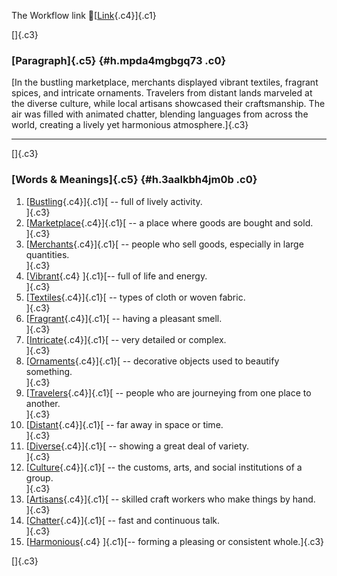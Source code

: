 The Workflow link
👏[[Link](https://www.google.com/url?q=http://www.google.com&sa=D&source=editors&ust=1757730220751459&usg=AOvVaw0MsriqBVEYsk3iL2FZ6_qa){.c4}]{.c1}

[]{.c3}

### [Paragraph]{.c5} {#h.mpda4mgbgq73 .c0}

[In the bustling marketplace, merchants displayed vibrant textiles,
fragrant spices, and intricate ornaments. Travelers from distant lands
marveled at the diverse culture, while local artisans showcased their
craftsmanship. The air was filled with animated chatter, blending
languages from across the world, creating a lively yet harmonious
atmosphere.]{.c3}

------------------------------------------------------------------------

[]{.c3}

### [Words & Meanings]{.c5} {#h.3aalkbh4jm0b .c0}

1.  [[Bustling](https://www.google.com/url?q=http://www.google.com&sa=D&source=editors&ust=1757730220752113&usg=AOvVaw1kwtC3ocbjaEO0t0TTxAvW){.c4}]{.c1}[ --
    full of lively activity.\
    ]{.c3}
2.  [[Marketplace](https://www.google.com/url?q=http://www.google.com&sa=D&source=editors&ust=1757730220752230&usg=AOvVaw3Axiy5DTcz732h5NDwJhY7){.c4}]{.c1}[ --
    a place where goods are bought and sold.\
    ]{.c3}
3.  [[Merchants](https://www.google.com/url?q=http://www.google.com&sa=D&source=editors&ust=1757730220752350&usg=AOvVaw1n1WyYMIvb0tJNguonUS7d){.c4}]{.c1}[ --
    people who sell goods, especially in large quantities.\
    ]{.c3}
4.  [[Vibrant](https://www.google.com/url?q=http://www.google.com&sa=D&source=editors&ust=1757730220752471&usg=AOvVaw0dxs6ZiKleqFE_tIcm9fu-){.c4}
    ]{.c1}[-- full of life and energy.\
    ]{.c3}
5.  [[Textiles](https://www.google.com/url?q=http://www.google.com&sa=D&source=editors&ust=1757730220752564&usg=AOvVaw3Kg0Z_frXZgR32xLYRiFeV){.c4}]{.c1}[ --
    types of cloth or woven fabric.\
    ]{.c3}
6.  [[Fragrant](https://www.google.com/url?q=http://www.google.com&sa=D&source=editors&ust=1757730220752660&usg=AOvVaw1NAjHKkpwdWFDcngeWS_NE){.c4}]{.c1}[ --
    having a pleasant smell.\
    ]{.c3}
7.  [[Intricate](https://www.google.com/url?q=http://www.google.com&sa=D&source=editors&ust=1757730220752754&usg=AOvVaw0tkWvB0FjJQtZSklemsipD){.c4}]{.c1}[ --
    very detailed or complex.\
    ]{.c3}
8.  [[Ornaments](https://www.google.com/url?q=http://www.google.com&sa=D&source=editors&ust=1757730220752846&usg=AOvVaw2PWy-_Amc7j0EU0IuHzHSo){.c4}]{.c1}[ --
    decorative objects used to beautify something.\
    ]{.c3}
9.  [[Travelers](https://www.google.com/url?q=http://www.google.com&sa=D&source=editors&ust=1757730220752955&usg=AOvVaw2cme27hwwMuNqWQNYkDT-x){.c4}]{.c1}[ --
    people who are journeying from one place to another.\
    ]{.c3}
10. [[Distant](https://www.google.com/url?q=http://www.google.com&sa=D&source=editors&ust=1757730220753068&usg=AOvVaw2B3pIDHmcqyNy84BjsmIsI){.c4}]{.c1}[ --
    far away in space or time.\
    ]{.c3}
11. [[Diverse](https://www.google.com/url?q=http://www.google.com&sa=D&source=editors&ust=1757730220753157&usg=AOvVaw1vcCnyf2YQ-ZoUexHmThU9){.c4}]{.c1}[ --
    showing a great deal of variety.\
    ]{.c3}
12. [[Culture](https://www.google.com/url?q=http://www.google.com&sa=D&source=editors&ust=1757730220753260&usg=AOvVaw3NmYIeQXSxXXjMHSOUvZlE){.c4}]{.c1}[ --
    the customs, arts, and social institutions of a group.\
    ]{.c3}
13. [[Artisans](https://www.google.com/url?q=http://www.google.com&sa=D&source=editors&ust=1757730220753382&usg=AOvVaw0HAxiq_IV79wEkSJXhIs3y){.c4}]{.c1}[ --
    skilled craft workers who make things by hand.\
    ]{.c3}
14. [[Chatter](https://www.google.com/url?q=http://www.google.com&sa=D&source=editors&ust=1757730220753493&usg=AOvVaw1higq0nDyUBSMZpVg1o3PB){.c4}]{.c1}[ --
    fast and continuous talk.\
    ]{.c3}
15. [[Harmonious](https://www.google.com/url?q=http://www.google.com&sa=D&source=editors&ust=1757730220753593&usg=AOvVaw0c3Ey78O8VCS9l1yHPrdnS){.c4}
    ]{.c1}[-- forming a pleasing or consistent whole.]{.c3}

[]{.c3}
